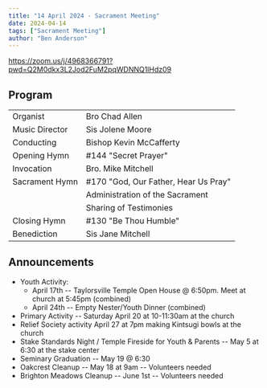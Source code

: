 ```yaml
---
title: "14 April 2024 - Sacrament Meeting"
date: 2024-04-14
tags: ["Sacrament Meeting"]
author: "Ben Anderson"
---
```


<https://zoom.us/j/4968366791?pwd=Q2M0dkx3L2Jod2FuM2pqWDNNQ1lHdz09>

## Program

|                |                                      |
| -------------- | ------------------------------------ |
| Organist       | Bro Chad Allen                       |
| Music Director | Sis Jolene Moore                     |
| Conducting     | Bishop Kevin McCafferty              |
| Opening Hymn   | #144 "Secret Prayer"                 |
| Invocation     | Bro. Mike Mitchell                   |
| Sacrament Hymn | #170 "God, Our Father, Hear Us Pray" |
|                | Administration of the Sacrament      |
|                | Sharing of Testimonies               |
| Closing Hymn   | #130 "Be Thou Humble"                |
| Benediction    | Sis Jane Mitchell                    |

## Announcements

- Youth Activity:
  - April 17th -- Taylorsville Temple Open House @ 6:50pm. Meet at church at 5:45pm (combined)
  - April 24th -- Empty Nester/Youth Dinner (combined)
- Primary Activity -- Saturday April 20 at 10-11:30am at the church
- Relief Society activity April 27 at 7pm making Kintsugi bowls at the church
- Stake Standards Night / Temple Fireside for Youth & Parents -- May 5 at 6:30 at the stake center
- Seminary Graduation -- May 19 @ 6:30
- Oakcrest Cleanup -- May 18 at 9am -- Volunteers needed
- Brighton Meadows Cleanup -- June 1st -- Volunteers needed

